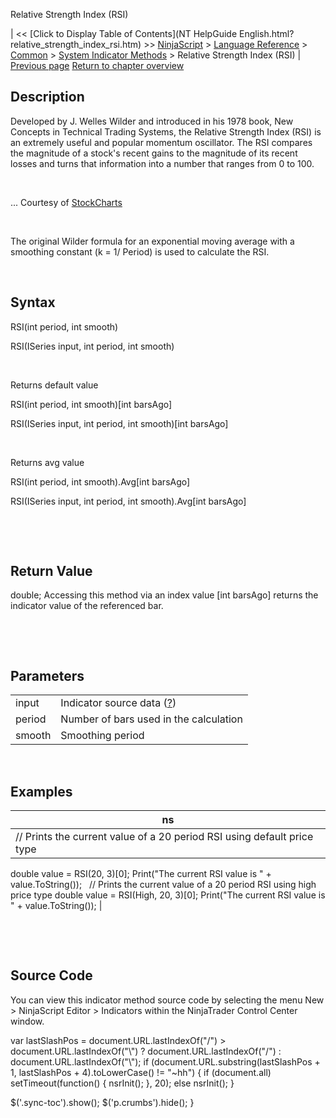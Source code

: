﻿










 


Relative Strength Index (RSI)







| &lt;&lt; [Click to Display Table of Contents](NT HelpGuide English.html?relative_strength_index_rsi.htm) &gt;&gt;
 [NinjaScript](ninjascript.htm) &gt; [Language Reference](language_reference_wip.htm) &gt; [Common](common.htm) &gt; [System Indicator Methods](indicators.htm) &gt;
Relative Strength Index (RSI) | [Previous page](relative_spread_strength_rss.htm)
[Return to chapter overview](indicators.htm)










Description
-----------


Developed by J. Welles Wilder and introduced in his 1978 book, New Concepts in Technical Trading Systems, the Relative Strength Index (RSI) is an extremely useful and popular momentum oscillator. The RSI compares the magnitude of a stock's recent gains to the magnitude of its recent losses and turns that information into a number that ranges from 0 to 100.  


 


... Courtesy of [StockCharts](http://stockcharts.com/education/IndicatorAnalysis/indic_RSI.html)


 


The original Wilder formula for an exponential moving average with a smoothing constant (k = 1/ Period) is used to calculate the RSI.


 


Syntax
------


RSI(int period, int smooth)  

RSI(ISeries<double> input, int period, int smooth)


 


Returns default value  

RSI(int period, int smooth)[int barsAgo]  

RSI(ISeries<double> input, int period, int smooth)[int barsAgo]


 


Returns avg value  

RSI(int period, int smooth).Avg[int barsAgo]  

RSI(ISeries<double> input, int period, int smooth).Avg[int barsAgo]


 


 


Return Value
------------


double; Accessing this method via an index value [int barsAgo] returns the indicator value of the referenced bar.


 


 


Parameters
----------




|  |  |
| --- | --- |
| input | Indicator source data ([?](valid_input_data_for_indicator.htm)) |
| period | Number of bars used in the calculation |
| smooth | Smoothing period |



 



Examples
--------




| ns |
| --- |
| // Prints the current value of a 20 period RSI using default price type
double value = RSI(20, 3)[0];
Print("The current RSI value is " + value.ToString());
 
// Prints the current value of a 20 period RSI using high price type
double value = RSI(High, 20, 3)[0];
Print("The current RSI value is " + value.ToString()); |



 


 


Source Code
-----------


You can view this indicator method source code by selecting the menu New &gt; NinjaScript Editor &gt; Indicators within the NinjaTrader Control Center window.





 
 var lastSlashPos = document.URL.lastIndexOf("/") &gt; document.URL.lastIndexOf("\\") ? document.URL.lastIndexOf("/") : document.URL.lastIndexOf("\\");
 if (document.URL.substring(lastSlashPos + 1, lastSlashPos + 4).toLowerCase() != "~hh") {
 if (document.all) setTimeout(function() {
 nsrInit();
 }, 20);
 else nsrInit();
 }
 
 
 $('.sync-toc').show();
 $('p.crumbs').hide();
 }
 
 
 



</double></double></double>